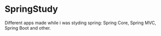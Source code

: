 # SpringStudy
Different apps made while i was styding spring: Spring Core, Spring MVC, Spring Boot and other.
